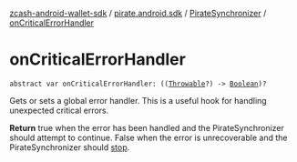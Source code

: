 [zcash-android-wallet-sdk](../../index.md) / [pirate.android.sdk](../index.md) / [PirateSynchronizer](index.md) / [onCriticalErrorHandler](./on-critical-error-handler.md)

# onCriticalErrorHandler

`abstract var onCriticalErrorHandler: ((`[`Throwable`](https://kotlinlang.org/api/latest/jvm/stdlib/kotlin/-throwable/index.html)`?) -> `[`Boolean`](https://kotlinlang.org/api/latest/jvm/stdlib/kotlin/-boolean/index.html)`)?`

Gets or sets a global error handler. This is a useful hook for handling unexpected critical
errors.

**Return**
true when the error has been handled and the PirateSynchronizer should attempt to continue.
False when the error is unrecoverable and the PirateSynchronizer should [stop](stop.md).

